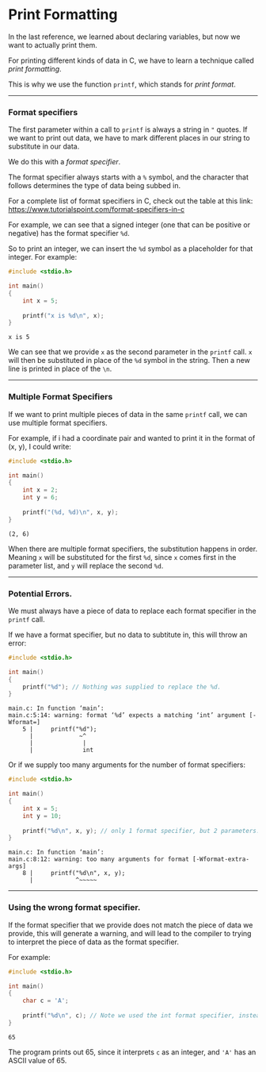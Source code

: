 # Print Formatting

In the last reference, we learned about declaring variables, but now we want to actually print them.

For printing different kinds of data in C, we have to learn a technique called _print formatting_.

This is why we use the function ```printf```, which stands for _print format_.

---

### Format specifiers

The first parameter within a call to ```printf``` is always a string in ```"``` quotes. If we want to print out data, we have to mark different places in our string to substitute in our data.

We do this with a _format specifier_.

The format specifier always starts with a ```%``` symbol, and the character that follows determines the type of data being subbed in.

For a complete list of format specifiers in C, check out the table at this link: https://www.tutorialspoint.com/format-specifiers-in-c

For example, we can see that a signed integer (one that can be positive or negative) has the format specifier ```%d```.

So to print an integer, we can insert the ```%d``` symbol as a placeholder for that integer. For example:

```C
#include <stdio.h>

int main()
{
    int x = 5;
    
    printf("x is %d\n", x);
}
```
```
x is 5
```

We can see that we provide ```x``` as the second parameter in the ```printf``` call. ```x``` will then be substituted in place of the ```%d``` symbol in the string. Then a new line is printed in place of the ```\n```.

---

### Multiple Format Specifiers

If we want to print multiple pieces of data in the same ```printf``` call, we can use multiple format specifiers.

For example, if i had a coordinate pair and wanted to print it in the format of (x, y), I could write:

```C
#include <stdio.h>

int main()
{
    int x = 2;
    int y = 6;
    
    printf("(%d, %d)\n", x, y);
}
```
```
(2, 6)
```

When there are multiple format specifiers, the substitution happens in order. Meaning ```x``` will be substituted for the first ```%d```, since ```x``` comes first in the parameter list, and ```y``` will replace the second ```%d```.

---

### Potential Errors.

We must always have a piece of data to replace each format specifier in the ```printf``` call.

If we have a format specifier, but no data to subtitute in, this will throw an error:

```C
#include <stdio.h>

int main()
{
    printf("%d"); // Nothing was supplied to replace the %d.
}
```
```
main.c: In function ‘main’:
main.c:5:14: warning: format ‘%d’ expects a matching ‘int’ argument [-Wformat=]
    5 |     printf("%d");
      |             ~^
      |              |
      |              int
```

Or if we supply too many arguments for the number of format specifiers:

```C
#include <stdio.h>

int main()
{
    int x = 5;
    int y = 10;
    
    printf("%d\n", x, y); // only 1 format specifier, but 2 parameters.
}
```
```
main.c: In function ‘main’:
main.c:8:12: warning: too many arguments for format [-Wformat-extra-args]
    8 |     printf("%d\n", x, y);
      |            ^~~~~~
```

---

### Using the wrong format specifier.

If the format specifier that we provide does not match the piece of data we provide, this will generate a warning, and will lead to the compiler to trying to interpret the piece of data as the format specifier.

For example:
```C
#include <stdio.h>

int main()
{
    char c = 'A';
    
    printf("%d\n", c); // Note we used the int format specifier, instead of the character specifier.
}
```
```
65
```

The program prints out 65, since it interprets ```c``` as an integer, and ```'A'``` has an ASCII value of 65.
